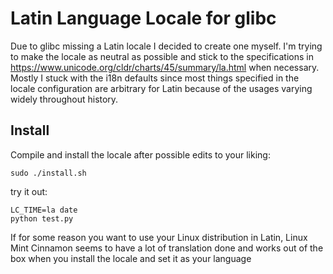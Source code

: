 # Latin Language Locale for glibc
Due to glibc missing a Latin locale I decided to create one myself.
I'm trying to make the locale as neutral as possible and stick to the 
specifications in https://www.unicode.org/cldr/charts/45/summary/la.html
when necessary. Mostly I stuck with the i18n defaults since most things 
specified in the locale configuration are arbitrary for Latin because of the
usages varying widely throughout history.

## Install
Compile and install the locale after possible edits to your liking:
```
sudo ./install.sh
```

try it out:
```
LC_TIME=la date
python test.py
```

If for some reason you want to use your Linux distribution in Latin,
Linux Mint Cinnamon seems to have a lot of translation done and works out of the box
when you install the locale and set it as your language
